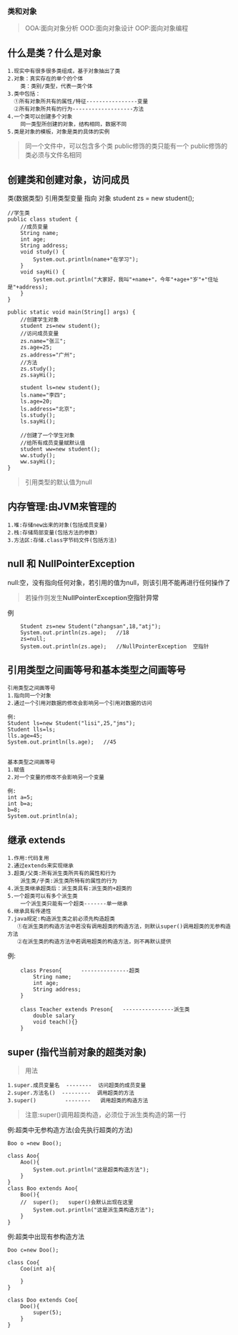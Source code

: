 ### 类和对象

>OOA:面向对象分析
>OOD:面向对象设计
>OOP:面向对象编程

## 什么是类？什么是对象
	1.现实中有很多很多类组成，基于对象抽出了类
	2.对象：真实存在的单个的个体
	    类：类别/类型，代表一类个体
	3.类中包括：
	  ①所有对象所共有的属性/特征----------------变量
	  ②所有对象所共有的行为-------------------方法
	4.一个类可以创建多个对象
	    同一类型所创建的对象，结构相同，数据不同
	5.类是对象的模板，对象是类的具体的实例

>同一个文件中，可以包含多个类
>public修饰的类只能有一个
>public修饰的类必须与文件名相同

## 创建类和创建对象，访问成员


类(数据类型)     引用类型变量          指向                    对象
student            zs            =        new student();

```
//学生类
public class student {
	//成员变量
	String name;
	int age;
	String address;
	void study() {
		System.out.println(name+"在学习");
	}
	void sayHi() {
		System.out.println("大家好，我叫"+name+"，今年"+age+"岁"+"住址是"+address); 	
	}
}

public static void main(String[] args) {
	//创建学生对象
	student zs=new student();
	//访问成员变量
	zs.name="张三";
	zs.age=25;
	zs.address="广州";
	//方法
	zs.study();
	zs.sayHi();
	
	student ls=new student();
	ls.name="李四";
	ls.age=20;
	ls.address="北京";
	ls.study();
	ls.sayHi();
	
	//创建了一个学生对象
	//给所有成员变量赋默认值
	student ww=new student();
	ww.study();
	ww.sayHi();
}
```
>引用类型的默认值为null

## 内存管理:由JVM来管理的

	1.堆:存储new出来的对象(包括成员变量)
	2.栈:存储局部变量(包括方法的参数)
	3.方法区:存储.class字节码文件(包括方法)

## null 和 NullPointerException
null:空，没有指向任何对象，若引用的值为null，则该引用不能再进行任何操作了
>若操作则发生**NullPointerException空指针异常**

例
```
	Student zs=new Student("zhangsan",18,"atj");
	System.out.println(zs.age);   //18
	zs=null;
	System.out.println(zs.age);   //NullPointerException  空指针
```

## 引用类型之间画等号和基本类型之间画等号

	引用类型之间画等号
	1.指向同一个对象
	2.通过一个引用对数据的修改会影响另一个引用对数据的访问
	
	例:
	Student ls=new Student("lisi",25,"jms");
	Student lls=ls;
	lls.age=45;
	System.out.println(ls.age);   //45
	
	
	基本类型之间画等号
	1.赋值
	2.对一个变量的修改不会影响另一个变量
	
	例:
	int a=5;
	int b=a;
	b=8;
	System.out.println(a);
	
## 继承 extends
	
	1.作用:代码复用
	2.通过extends来实现继承
	3.超类/父类:所有派生类所共有的属性和行为
	    派生类/子类:派生类所特有的属性的行为
	4.派生类继承超类后：派生类具有:派生类的+超类的
	5.一个超类可以有多个派生类
	    一个派生类只能有一个超类-------单一继承
	6.继承具有传递性
	7.java规定:构造派生类之前必须先构造超类
	   ①在派生类的构造方法中若没有调用超类的构造方法，则默认super()调用超类的无参构造方法
	   ②在派生类的构造方法中若调用超类的构造方法，则不再默认提供

例:
```
	class Preson{      ---------------超类
		String name;
		int age;
		String address;
	}
	
	class Teacher extends Preson{   ----------------派生类
		double salary
		void teach(){}
	}
```

## super (指代当前对象的超类对象)
>用法

	1.super.成员变量名  --------  访问超类的成员变量
	2.super.方法名()  ---------  调用超类的方法
	3.super()         --------   调用超类的构造方法
	
>注意:super()调用超类构造，必须位于派生类构造的第一行
	
例:超类中无参构造方法(会先执行超类的方法)
```
Boo o =new Boo();

class Aoo{
	Aoo(){
		System.out.println("这是超类构造方法");
	}
}
class Boo extends Aoo{
	Boo(){
	//  super();   super()会默认出现在这里
		System.out.println("这是派生类构造方法");
	}
}
```
	
	
例:超类中出现有参构造方法
```
Doo c=new Doo();

class Coo{
	Coo(int a){
		
	}
}

class Doo extends Coo{
	Doo(){
		super(5);
	}
}
```
